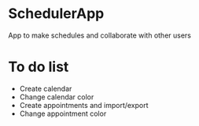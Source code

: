 # SchedulerApp
App to make schedules and collaborate with other users



# To do list

- Create calendar
- Change calendar color
- Create appointments and import/export
- Change appointment color